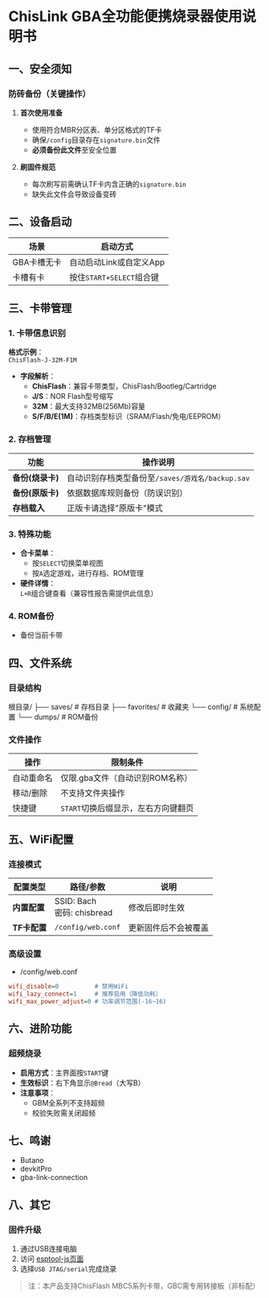 # ChisLink GBA全功能便携烧录器使用说明书

## 一、安全须知
### 防砖备份（关键操作）
1. **首次使用准备**  
   - 使用符合MBR分区表、单分区格式的TF卡
   - 确保`/config`目录存在`signature.bin`文件
   - **必须备份此文件**至安全位置

2. **刷固件规范**  
   - 每次刷写前需确认TF卡内含正确的`signature.bin`
   - 缺失此文件会导致设备变砖

## 二、设备启动
| 场景 | 启动方式 |
|------|----------|
| GBA卡槽无卡 | 自动启动Link或自定义App |
| 卡槽有卡 | 按住`START+SELECT`组合键 |

## 三、卡带管理
### 1. 卡带信息识别
**格式示例**：  
`ChisFlash-J-32M-F1M`  
- **字段解析**：
  - **ChisFlash**：兼容卡带类型，ChisFlash/Bootleg/Cartridge
  - **J/S**：NOR Flash型号缩写
  - **32M**：最大支持32MB(256Mb)容量
  - **S/F/B/E(1M)**：存档类型标识（SRAM/Flash/免电/EEPROM）

### 2. 存档管理
| 功能 | 操作说明 |
|------|----------|
| **备份(烧录卡)** | 自动识别存档类型备份至`/saves/游戏名/backup.sav` |
| **备份(原版卡)** | 依据数据库规则备份（防误识别） |
| **存档载入** | 正版卡请选择"原版卡"模式 |

### 3. 特殊功能
- **合卡菜单**：  
  - 按`SELECT`切换菜单视图
  - 按`A`选定游戏，进行存档、ROM管理
- **硬件详情**：  
  `L+R`组合键查看（兼容性报告需提供此信息）

### 4. ROM备份
- 备份当前卡带

## 四、文件系统
### 目录结构

根目录/
├── saves/        # 存档目录
├── favorites/    # 收藏夹
└── config/       # 系统配置
└── dumps/        # ROM备份


### 文件操作
| 操作 | 限制条件 |
|------|----------|
| 自动重命名 | 仅限.gba文件（自动识别ROM名称） |
| 移动/删除 | 不支持文件夹操作 |
| 快捷键 | `START`切换后缀显示，左右方向键翻页 |

## 五、WiFi配置
### 连接模式
| 配置类型 | 路径/参数 | 说明 |
|----------|-----------|------|
| **内置配置** | SSID: Bach<br>密码: chisbread | 修改后即时生效 |
| **TF卡配置** | `/config/web.conf` | 更新固件后不会被覆盖 |

### 高级设置

- /config/web.conf

```ini
wifi_disable=0          # 禁用WiFi
wifi_lazy_connect=1     # 推荐启用（降低功耗）
wifi_max_power_adjust=0 # 功率调节范围(-16~16)
```

## 六、进阶功能
### 超频烧录
- **启用方式**：主界面按`START`键
- **生效标识**：右下角显示`@Bread`（大写B）
- **注意事项**：
  - GBM全系列不支持超频
  - 校验失败需关闭超频

## 七、鸣谢
- Butano
- devkitPro
- gba-link-connection

## 八、其它

### 固件升级
1. 通过USB连接电脑
2. 访问 [esptool-js页面](https://chisbread.github.io/esptool-js/)
3. 选择`USB JTAG/serial`完成烧录


> 注：本产品支持ChisFlash MBC5系列卡带，GBC需专用转接板（非标配）